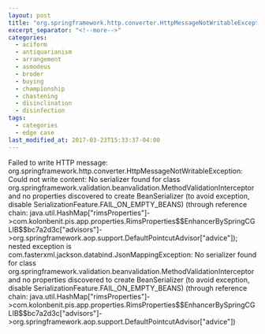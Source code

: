 ```yaml
---
layout: post
title: "org.springframework.http.converter.HttpMessageNotWritableException"
excerpt_separator: "<!--more-->"
categories:
  - aciform
  - antiquarianism
  - arrangement
  - asmodeus
  - broder
  - buying
  - championship
  - chastening
  - disinclination
  - disinfection
tags:
  - categories
  - edge case
last_modified_at: 2017-03-23T15:33:37-04:00
---
```


<div class="message">
Failed to write HTTP message: org.springframework.http.converter.HttpMessageNotWritableException: 
Could not write content: No serializer found for class org.springframework.validation.beanvalidation.MethodValidationInterceptor and no properties discovered to create BeanSerializer (to avoid exception, disable SerializationFeature.FAIL_ON_EMPTY_BEANS) (through reference chain: java.util.HashMap["rimsProperties"]->com.kolonbenit.pis.app.properties.RimsProperties$$EnhancerBySpringCGLIB$$bc7a2d3c["advisors"]->org.springframework.aop.support.DefaultPointcutAdvisor["advice"]); nested exception is com.fasterxml.jackson.databind.JsonMappingException: No serializer found for class org.springframework.validation.beanvalidation.MethodValidationInterceptor and no properties discovered to create BeanSerializer (to avoid exception, disable SerializationFeature.FAIL_ON_EMPTY_BEANS) (through reference chain: java.util.HashMap["rimsProperties"]->com.kolonbenit.pis.app.properties.RimsProperties$$EnhancerBySpringCGLIB$$bc7a2d3c["advisors"]->org.springframework.aop.support.DefaultPointcutAdvisor["advice"])
</div>

 